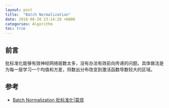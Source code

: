 ```yaml
---
layout: post
title:  "Batch Normalization"
date: 2018-08-20 23:14:28 +0800
categories: Algorithm 
toc: true
---
```


## 前言

批标准化能够有效神经网络层数太多，没有办法有效前向传递的问题。具体做法是为每一层学习一个均值和方差，将数出分布改变到激活函数导数较大的区域。

## 参考
- [Batch Normalization 批标准化|莫烦](https://morvanzhou.github.io/tutorials/machine-learning/tensorflow/5-13-BN/)
